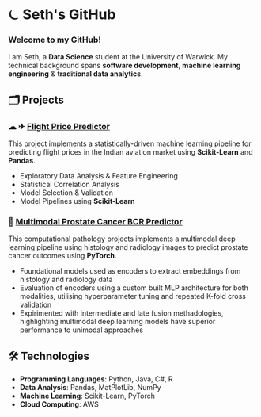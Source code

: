 # ⏾ Seth's GitHub

### Welcome to my GitHub!
I am Seth, a **Data Science** student at the University of Warwick. My technical background spans **software development**, **machine learning engineering** & **traditional data analytics**. 

## 🗂️ Projects
### ☁︎ ✈︎ [Flight Price Predictor](https://github.com/sethchang27/flight-price-predictor)<br />
This project implements a statistically-driven machine learning pipeline for predicting flight prices in the Indian aviation market using **Scikit-Learn** and **Pandas**.<br />
- Exploratory Data Analysis & Feature Engineering
- Statistical Correlation Analysis
- Model Selection & Validation
- Model Pipelines using **Scikit-Learn**

### 🦠 [Multimodal Prostate Cancer BCR Predictor](https://github.com/mm-amjad/multimodal-bcr-predictor)<br />
This computational pathology projects implements a multimodal deep learning pipeline using histology and radiology images to predict prostate cancer outcomes using **PyTorch**.
- Foundational models used as encoders to extract embeddings from histology and radiology data
- Evaluation of encoders using a custom built MLP architecture for both modalities, utilising hyperparameter tuning and repeated K-fold cross validation
- Expirimented with intermediate and late fusion methadologies, highlighting multimodal deep learning models have superior performance to unimodal approaches


## 🛠️ Technologies
- **Programming Languages**: Python, Java, C#, R<br />
- **Data Analysis**: Pandas, MatPlotLib, NumPy<br />
- **Machine Learning**: Scikit-Learn, PyTorch<br />
- **Cloud Computing**: AWS




